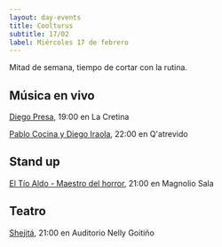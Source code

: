 ```yaml
---
layout: day-events
title: Coolturus
subtitle: 17/02
label: Miércoles 17 de febrero
---
```

Mitad de semana, tiempo de cortar con la rutina.

## Música en vivo

[Diego Presa](https://instagram.com/lacretinacasa?igshid=nrtucgnc6eso), 19:00 en La Cretina

[Pablo Cocina y Diego Iraola](https://instagram.com/qatrevido?igshid=8bj6dzn4g7aj), 22:00 en Q'atrevido

## Stand up

[El Tío Aldo - Maestro del horror](https://magnoliosala.uy/evento/el-tio-aldo_5), 21:00 en Magnolio Sala

## Teatro

[Shejitá](http://www.auditorionellygoitiño.gub.uy/index.php/programacion/item/shejita.html), 21:00 en Auditorio Nelly Goitiño